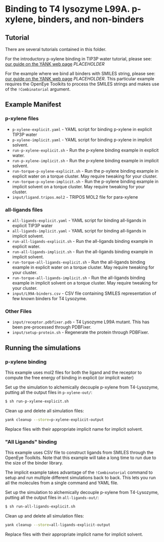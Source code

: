 # Binding to T4 lysozyme L99A. p-xylene, binders, and non-binders

## Tutorial

There are several tutorials contained in this folder.

For the introductory p-xylene binding in TIP3P water tutorial, please see: 
[our guide on the YANK web page](http://getyank.org/examples) *PLACEHOLDER*

For the example where we bind all binders with SMILES string, please see:
[our guide on the YANK web page](http://getyank.org/examples) *PLACEHOLDER*.
This particular example requires the OpenEye Toolkits 
to process the SMILES strings and makes use of the `!Combinatorial` argument.

## Example Manifest

### p-xylene files 
* `p-xylene-explicit.yaml` - YAML script for binding p-xylene in explicit TIP3P water 
* `p-xylene-implicit.yaml` - YAML script for binding p-xylene in implicit solvent.
* `run-p-xylene-explicit.sh` - Run the p-xylene binding example in explicit water.
* `run-p-xylene-implicit.sh` - Run the p-xylene binding example in implicit solvent.
* `run-torque-p-xylene-explicit.sh` - Run the p-xylene binding example in explicit water on a torque cluster. May require tweaking for your cluster.
* `run-torque-p-xylene-implicit.sh` - Run the p-xylene binding example in implicit solvent on a torque cluster. May require tweaking for your cluster.
* `input/ligand.tripos.mol2` - TRIPOS MOL2 file for para-xylene

### all-ligands files 
* `all-ligands-explicit.yaml` - YAML script for binding all-ligands in explicit TIP3P water 
* `all-ligands-implicit.yaml` - YAML script for binding all-ligands in implicit solvent.
* `run-all-ligands-explicit.sh` - Run the all-ligands binding example in explicit water.
* `run-all-ligands-implicit.sh` - Run the all-ligands binding example in implicit solvent.
* `run-torque-all-ligands-explicit.sh` - Run the all-ligands binding example in explicit water on a torque cluster. May require tweaking for your cluster.
* `run-torque-all-ligands-implicit.sh` - Run the all-ligands binding example in implicit solvent on a torque cluster. May require tweaking for your cluster.
* `input/L99A-binders.csv` - CSV file containing SMILES representation of few known binders for T4 Lysozyme.

### Other Files
* `input/receptor.pdbfixer.pdb` - T4 Lysozyme L99A mutant. This has been pre-processed through PDBFixer. 
* `input/setup-protein.sh` - Regenerate the protein through PDBFixer.


## Running the simulations

### p-xylene binding 

This example uses mol2 files for both the ligand and the receptor to compute the free energy of binding 
in explicit (or implicit water)

Set up the simulation to alchemically decouple p-xylene from T4-Lysozyme, putting all the output files in `p-xylene-out/`:
```bash
$ sh run-p-xylene-explicit.sh
```

Clean up and delete all simulation files:
```bash
yank cleanup --store=p-xylene-explicit-output
```

Replace files with their appropriate implicit name for implicit solvent.

### "All Ligands" binding

This example uses CSV file to construct ligands from SMILES through the 
OpenEye Toolkits. Note that this example will take a long time to run 
due to the size of the binder library.

The implicit example takes advantage of the `!Combinatorial` command to setup and
run multiple different simulations back to back. This lets you run
all the molecules from a single command and YAML file.

Set up the simulation to alchemically decouple p-xylene from T4-Lysozyme, putting all the output files in `all-ligands-out/`:
```bash
$ sh run-all-ligands-explicit.sh
```

Clean up and delete all simulation files:
```bash
yank cleanup --store=all-ligands-explicit-output
```

Replace files with their appropriate implicit name for implicit solvent.